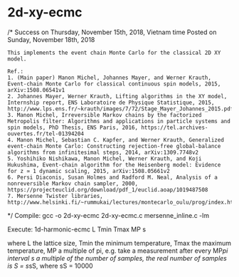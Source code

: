 # 2d-xy-ecmc
/*  Success on Thursday, November 15th, 2018, Vietnam time
    Posted on Sunday, November 18th, 2018

    This implements the event chain Monte Carlo for the classical 2D XY model.

    Ref.:
    1. (Main paper) Manon Michel, Johannes Mayer, and Werner Krauth, Event-chain Monte Carlo for classical continuous spin models, 2015, arXiv:1508.06541v1
    2. Johannes Mayer, Werner Krauth, Lifting algorithms in the XY model, Internship report, ENS Laboratoire de Physique Statistique, 2015, http://www.lps.ens.fr/~krauth/images/7/72/Stage_Mayer_Johannes_2015.pdf
    3. Manon Michel, Irreversible Markov chains by the factorized Metropolis filter: Algorithms and applications in particle systems and spin models, PhD Thesis, ENS Paris, 2016, https://tel.archives-ouvertes.fr/tel-01394204
    4. Manon Michel, Sebastian C. Kapfer, and Werner Krauth, Generalized event-chain Monte Carlo: Constructing rejection-free global-balance algorithms from infinitesimal steps, 2014, arXiv:1309.7748v2
    5. Yoshihiko Nishikawa, Manon Michel, Werner Krauth, and Koji Hukushima, Event-chain algorithm for the Heisenberg model: Evidence for z ≃ 1 dynamic scaling, 2015, arXiv:1508.05661v2 
    6. Persi Diaconis, Susan Holmes and Radford M. Neal, Analysis of a nonreversible Markov chain sampler, 2000, https://projecteuclid.org/download/pdf_1/euclid.aoap/1019487508
    7. Mersenne Twister libraries, http://www.helsinki.fi/~rummukai/lectures/montecarlo_oulu/prog/index.html

*/
Compile: gcc -o 2d-xy-ecmc 2d-xy-ecmc.c mersenne_inline.c -lm 

Execute: 1d-harmonic-ecmc L Tmin Tmax MP s

where   L the lattice size,
        Tmin the minimum temperature,
        Tmax the maximum temperature,
        MP a multiple of pi, e.g. take a measurement after every MP*pi interval
        s a multiple of the number of samples, the real number of samples is S = s*sS, where sS = 10000
